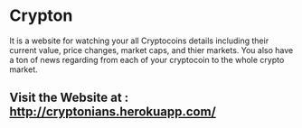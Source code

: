 # Crypton

It is a website for watching your all Cryptocoins details including their current value, price changes, market caps, and thier markets.
You also have a ton of news regarding from each of your cryptocoin to the whole crypto market.
## Visit the Website at : http://cryptonians.herokuapp.com/
